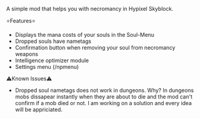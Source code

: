 A simple mod that helps you with necromancy in Hypixel Skyblock.

⭐Features⭐

- Displays the mana costs of your souls in the Soul-Menu
- Dropped souls have nametags
- Confirmation button when removing your soul from necromancy weapons
- Intelligence optimizer module
- Settings menu (/npmenu)

⚠️Known Issues⚠️

- Dropped soul nametags does not work in dungeons. Why? In dungeons mobs dissapear instantly when they are about to die and the mod can't confirm if a mob died or not. I am working on a solution and every idea will be appriciated.
